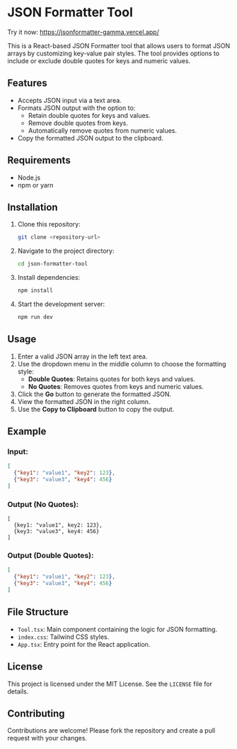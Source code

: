 # JSON Formatter Tool

Try it now: https://jsonformatter-gamma.vercel.app/

This is a React-based JSON Formatter tool that allows users to format JSON arrays by customizing key-value pair styles. The tool provides options to include or exclude double quotes for keys and numeric values.

## Features

- Accepts JSON input via a text area.
- Formats JSON output with the option to:
  - Retain double quotes for keys and values.
  - Remove double quotes from keys.
  - Automatically remove quotes from numeric values.
- Copy the formatted JSON output to the clipboard.

## Requirements

- Node.js
- npm or yarn

## Installation

1. Clone this repository:
   ```bash
   git clone <repository-url>
   ```
2. Navigate to the project directory:
   ```bash
   cd json-formatter-tool
   ```
3. Install dependencies:
   ```bash
   npm install
   ```
4. Start the development server:
   ```bash
   npm run dev
   ```

## Usage

1. Enter a valid JSON array in the left text area.
2. Use the dropdown menu in the middle column to choose the formatting style:
   - **Double Quotes**: Retains quotes for both keys and values.
   - **No Quotes**: Removes quotes from keys and numeric values.
3. Click the **Go** button to generate the formatted JSON.
4. View the formatted JSON in the right column.
5. Use the **Copy to Clipboard** button to copy the output.

## Example

### Input:
```json
[
  {"key1": "value1", "key2": 123},
  {"key3": "value3", "key4": 456}
]
```

### Output (No Quotes):
```
[
  {key1: "value1", key2: 123},
  {key3: "value3", key4: 456}
]
```

### Output (Double Quotes):
```json
[
  {"key1": "value1", "key2": 123},
  {"key3": "value3", "key4": 456}
]
```

## File Structure

- `Tool.tsx`: Main component containing the logic for JSON formatting.
- `index.css`: Tailwind CSS styles.
- `App.tsx`: Entry point for the React application.

## License

This project is licensed under the MIT License. See the `LICENSE` file for details.

## Contributing

Contributions are welcome! Please fork the repository and create a pull request with your changes.

